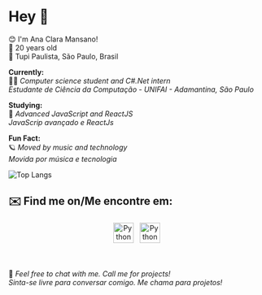 # Hey 👋
😊 I'm Ana Clara Mansano! <br>
📆 20 years old <br>
📍 Tupi Paulista, São Paulo, Brasil

**Currently:** <br>
  👩‍💻 *Computer science student and C#.Net intern* <br>
	  *Estudante de Ciência da Computação - UNIFAI - Adamantina, São Paulo*
	  
**Studying:** <br>
🎯 *Advanced JavaScript and ReactJS* <br>
*JavaScrip avançado e ReactJs*

**Fun Fact:** <br>
🪐 *Moved by music and technology* <br>
*Movida por música e tecnologia*

![Top Langs](https://github-readme-stats.vercel.app/api/top-langs/?username=dev-aclara&theme=material-palenight)


## ✉️ Find me on/Me encontre em:


<p align="center">
 <a href="https://www.linkedin.com/in/ana-clara-mansano-5051011ab/" target="_blank" rel="noopener noreferrer"> <img src="https://cdn.jsdelivr.net/npm/simple-icons@v3/icons/linkedin.svg" alt="Python" height="40" style="vertical-align:top; margin:4px"></a>
 <a href="mailto:anacmans@outlook.com"> <img src="https://cdn.jsdelivr.net/npm/simple-icons@v3/icons/gmail.svg" alt="Python" height="40" style="vertical-align:top; margin:4px"></a>
</p>
<br>
<br>
💬 <i>Feel free to chat with me. Call me for projects!
<br>
<i>Sinta-se livre para conversar comigo. Me chama para projetos!

